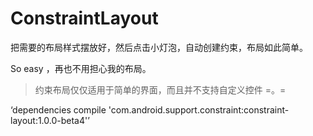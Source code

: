 # ConstraintLayout

把需要的布局样式摆放好，然后点击小灯泡，自动创建约束，布局如此简单。

So easy ，再也不用担心我的布局。

>约束布局仅仅适用于简单的界面，而且并不支持自定义控件 =。=


‘dependencies
compile 'com.android.support.constraint:constraint-layout:1.0.0-beta4'’
